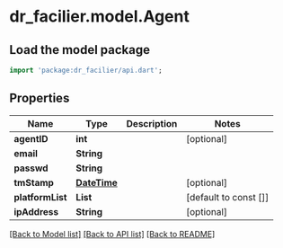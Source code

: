 # dr_facilier.model.Agent

## Load the model package
```dart
import 'package:dr_facilier/api.dart';
```

## Properties
Name | Type | Description | Notes
------------ | ------------- | ------------- | -------------
**agentID** | **int** |  | [optional] 
**email** | **String** |  | 
**passwd** | **String** |  | 
**tmStamp** | [**DateTime**](DateTime.md) |  | [optional] 
**platformList** | **List<String>** |  | [default to const []]
**ipAddress** | **String** |  | [optional] 

[[Back to Model list]](../README.md#documentation-for-models) [[Back to API list]](../README.md#documentation-for-api-endpoints) [[Back to README]](../README.md)


